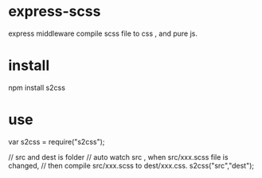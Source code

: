 # express-scss
express middleware compile scss file to css , and pure js.

# install
  npm install s2css

# use

  var s2css = require("s2css");

  // src and dest is folder
  // auto watch src , when src/xxx.scss file is changed,
  // then compile src/xxx.scss to dest/xxx.css.
  s2css("src","dest");  
